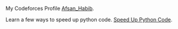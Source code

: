 
My Codeforces Profile  [Afsan_Habib](https://codeforces.com/profile/Afsan_Habib).

Learn a few ways to speed up python code. [Speed Up Python Code](https://www.loginradius.com/blog/async/speed-up-python-code/).
